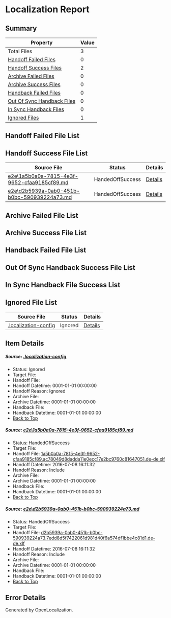# <a name='report-top'></a> Localization Report

## Summary
 Property | Value 
 -------- | ----- 
 Total Files | 3
[ Handoff Failed Files ](#handoff-failed-list)| 0
[ Handoff Success Files ](#handoff-success-list)| 2
[ Archive Failed Files ](#archive-failed-list)| 0
[ Archive Success Files ](#archive-success-list)| 0
[ Handback Failed Files ](#handback-failed-list)| 0
[ Out Of Sync Handback Files ](#outofsync-handback-success-list)| 0
[ In Sync Handback Files ](#insync-handback-success-list)| 0
[ Ignored Files ](#ignored-list)| 1

## <a name='handoff-failed-list'></a> Handoff Failed File List

## <a name='handoff-success-list'></a> Handoff Success File List
 Source File | Status | Details 
 ----------- | ------ | ------- 
 [e2e\1a5b0a0a-7815-4e3f-9652-cfaa9185cf89.md](https://github.com/OpenLocalizationTestOrg/oltest/blob/56c60b58ad48e10ea75cdf8234cff47cea3ea4c0/e2e/1a5b0a0a-7815-4e3f-9652-cfaa9185cf89.md) | HandedOffSuccess | [Details](#516a446ffd40f503ec973954a95991cf90073abd1)
 [e2e\d2b5939a-0ab0-451b-b0bc-590939224a73.md](https://github.com/OpenLocalizationTestOrg/oltest/blob/56c60b58ad48e10ea75cdf8234cff47cea3ea4c0/e2e/d2b5939a-0ab0-451b-b0bc-590939224a73.md) | HandedOffSuccess | [Details](#e07d0155363b6801e9faf8f2306b203b6dc64c6f2)

## <a name='archive-failed-list'></a> Archive Failed File List

## <a name='archive-success-list'></a> Archive Success File List

## <a name='handback-failed-list'></a> Handback Failed File List

## <a name='outofsync-handback-success-list'></a> Out Of Sync Handback Success File List

## <a name='insync-handback-success-list'></a> In Sync Handback File Success List

## <a name='ignored-list'></a> Ignored File List
 Source File | Status | Details 
 ----------- | ------ | ------- 
 [.localization-config](https://github.com/OpenLocalizationTestOrg/oltest/blob/56c60b58ad48e10ea75cdf8234cff47cea3ea4c0/.localization-config) | Ignored | [Details](#3d4f252ac210baf56311d7e97dcc2db10974dbd20)

## Item Details
##### <a name='3d4f252ac210baf56311d7e97dcc2db10974dbd20'></a> Source: [.localization-config](https://github.com/OpenLocalizationTestOrg/oltest/blob/56c60b58ad48e10ea75cdf8234cff47cea3ea4c0/.localization-config)
* Status: Ignored
* Target File: 
* Handoff File: 
* Handoff Datetime: 0001-01-01 00:00:00
* Handoff Reason: Ignored
* Archive File: 
* Archive Datetime: 0001-01-01 00:00:00
* Handback File: 
* Handback Datetime: 0001-01-01 00:00:00
* [Back to Top](#report-top)

##### <a name='516a446ffd40f503ec973954a95991cf90073abd1'></a> Source: [e2e\1a5b0a0a-7815-4e3f-9652-cfaa9185cf89.md](https://github.com/OpenLocalizationTestOrg/oltest/blob/56c60b58ad48e10ea75cdf8234cff47cea3ea4c0/e2e/1a5b0a0a-7815-4e3f-9652-cfaa9185cf89.md)
* Status: HandedOffSuccess
* Target File: 
* Handoff File: [1a5b0a0a-7815-4e3f-9652-cfaa9185cf89.ac78049d8dadda11e0ecc17e2bc9760c81647051.de-de.xlf](https://github.com/OpenLocalizationTestOrg/olhandoff-e2e/blob/143278b25db2f4606bf909aa5457395fdb9848d0/ol-handoff/OpenLocalizationTestOrg/oltest-dede-fly/ci/ht/1a5b0a0a-7815-4e3f-9652-cfaa9185cf89.ac78049d8dadda11e0ecc17e2bc9760c81647051.de-de.xlf)
* Handoff Datetime: 2016-07-08 16:11:32
* Handoff Reason: Include
* Archive File: 
* Archive Datetime: 0001-01-01 00:00:00
* Handback File: 
* Handback Datetime: 0001-01-01 00:00:00
* [Back to Top](#report-top)

##### <a name='e07d0155363b6801e9faf8f2306b203b6dc64c6f2'></a> Source: [e2e\d2b5939a-0ab0-451b-b0bc-590939224a73.md](https://github.com/OpenLocalizationTestOrg/oltest/blob/56c60b58ad48e10ea75cdf8234cff47cea3ea4c0/e2e/d2b5939a-0ab0-451b-b0bc-590939224a73.md)
* Status: HandedOffSuccess
* Target File: 
* Handoff File: [d2b5939a-0ab0-451b-b0bc-590939224a73.7edd8d5f7422061d981d40f6a574df1bbe4c81d1.de-de.xlf](https://github.com/OpenLocalizationTestOrg/olhandoff-e2e/blob/143278b25db2f4606bf909aa5457395fdb9848d0/ol-handoff/OpenLocalizationTestOrg/oltest-dede-fly/ci/ht/d2b5939a-0ab0-451b-b0bc-590939224a73.7edd8d5f7422061d981d40f6a574df1bbe4c81d1.de-de.xlf)
* Handoff Datetime: 2016-07-08 16:11:32
* Handoff Reason: Include
* Archive File: 
* Archive Datetime: 0001-01-01 00:00:00
* Handback File: 
* Handback Datetime: 0001-01-01 00:00:00
* [Back to Top](#report-top)


## Error Details

Generated by OpenLocalization.
